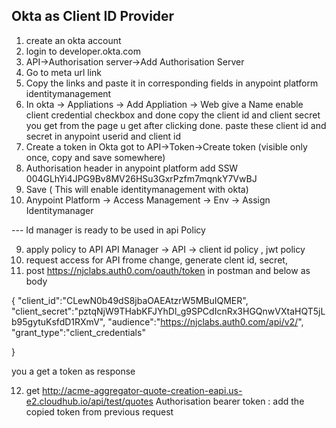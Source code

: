 ## Okta as Client ID Provider

1. create an okta account
2. login to developer.okta.com
3. API->Authorisation server->Add Authorisation Server
3. Go to meta url link
4. Copy the links and paste it in corresponding fields in anypoint platform identitymanagement 
4. In okta -> Appliations -> Add Appliation -> Web 
    give a Name 
    enable client credential checkbox and done
    copy the client id and client secret you get from the page u get after clicking done.
    paste these client id and secret in anypoint userid and client id
5. Create a token in Okta got to API->Token->Create token
   (visible only once, copy and save somewhere)
6. Authorisation header in anypoint platform add SSW 004GLhYi4JPG9Bv8MV26HSu3GxrPzfm7mqnkY7VwBJ
7. Save ( This will enable identitymanagement with okta)
8. Anypoint Platform -> Access Management -> Env -> Assign Identitymanager

--- Id manager is ready to be used in api Policy

9. apply policy to API API Manager -> API -> client id policy , jwt policy
10. request access for API frome change, generate clent id, secret, 
11. post https://njclabs.auth0.com/oauth/token in postman and below as body

{
  "client_id":"CLewN0b49dS8jbaOAEAtzrW5MBuIQMER",
  "client_secret":"pztqNjW9THabKFJYhDl_g9SPCdIcnRx3HGQnwVXtaHQT5jLb95gytuKsfdD1RXmV",
  "audience":"https://njclabs.auth0.com/api/v2/",
  "grant_type":"client_credentials"

}

you a get a token as response

12. get http://acme-aggregator-quote-creation-eapi.us-e2.cloudhub.io/api/test/quotes
    Authorisation bearer token : add the copied token from previous request
